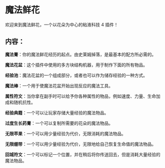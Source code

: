 # 魔法鲜花
欢迎来到魔法鲜花，一个以花朵为中心的粘液科技 4 插件！

## 内容：

**魔法膏**：你的魔法鲜花经历的起点。由史莱姆掉落，是最基本的配方所必需的。

**魔法花盆**：这个插件中使用的多方块结构机器，用于制作下面的所有物品。

**经验池**：魔法花盆的一个组成部分，或者也可以作为储存经验的一种方式。

**魔法棒**：一个用于使魔法花盆开始出现反应的魔法工具。

**属性符文**：当你拿在副手时可以给予你各种属性的物品，例如速度、力量、生命加成和随机抗性。

**经验典籍**：一个可以让玩家存储大量经验的魔法物品。

**过度生长药膏**：一个可以复制所需要的花朵的魔法物品。

**无限苹果**：一个可以用少量经验为代价，无限消耗的魔法物品。

**无限绷带**：一个可以用少量经验为代价，无限地给自己恢复生命值的魔法物品。

**回城符文**：一个可以标记一个位置，并在稍后将你传送回去，但是消耗大量经验的魔法物品。
